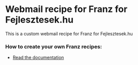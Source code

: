 # Webmail recipe for Franz for Fejlesztesek.hu
This is a custom webmail recipe for Franz for Fejlesztesek.hu

### How to create your own Franz recipes:
* [Read the documentation](https://github.com/meetfranz/plugins)
